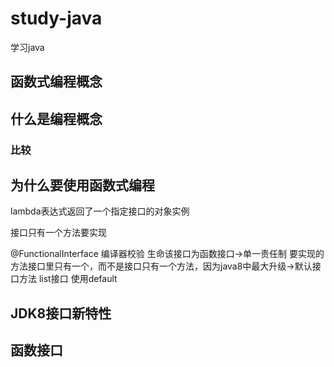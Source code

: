 # study-java
学习java

## 函数式编程概念

## 什么是编程概念

### 比较

## 为什么要使用函数式编程

lambda表达式返回了一个指定接口的对象实例

接口只有一个方法要实现


@FunctionalInterface 编译器校验 生命该接口为函数接口->单一责任制
要实现的方法接口里只有一个，而不是接口只有一个方法，因为java8中最大升级->默认接口方法
list接口 使用default

## JDK8接口新特性
## 函数接口